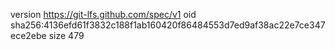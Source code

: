 version https://git-lfs.github.com/spec/v1
oid sha256:4136efd61f3832c188f1ab160420f86484553d7ed9af38ac22e7ce347ece2ebe
size 479
